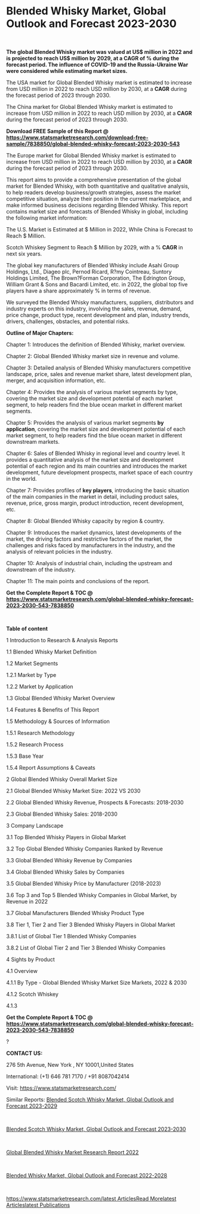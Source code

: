 <h1>Blended Whisky Market, Global Outlook and Forecast 2023-2030</h1><br/><p><strong>The global Blended Whisky market was valued at US$ million in 2022 and is projected to reach US$ million by 2029, at a <strong>CAGR</strong> of % during the forecast period. The influence of COVID-19 and the Russia-Ukraine War were considered while estimating market sizes.</strong></p>
 
 
 
 <p>The USA market for Global Blended Whisky market is estimated to increase from USD million in 2022 to reach USD million by 2030, at a <strong>CAGR</strong> during the forecast period of 2023 through 2030.</p>
 
 
 
 <p>The China market for Global Blended Whisky market is estimated to increase from USD million in 2022 to reach USD million by 2030, at a <strong>CAGR</strong> during the forecast period of 2023 through 2030.</p>
 
 
 
 <p><strong>Download FREE Sample of this Report @ <a href="https://www.statsmarketresearch.com/download-free-sample/7838850/global-blended-whisky-forecast-2023-2030-543">https://www.statsmarketresearch.com/download-free-sample/7838850/global-blended-whisky-forecast-2023-2030-543</a></strong></p>
 
 
 
 <p>The Europe market for Global Blended Whisky market is estimated to increase from USD million in 2022 to reach USD million by 2030, at a <strong>CAGR</strong> during the forecast period of 2023 through 2030.</p>
 
 
 
 <p>This report aims to provide a comprehensive presentation of the global market for Blended Whisky, with both quantitative and qualitative analysis, to help readers develop business/growth strategies, assess the market competitive situation, analyze their position in the current marketplace, and make informed business decisions regarding Blended Whisky. This report contains market size and forecasts of Blended Whisky in global, including the following market information:</p>
 
 
 
 <p>The U.S. Market is Estimated at $ Million in 2022, While China is Forecast to Reach $ Million.</p>
 
 
 
 <p>Scotch Whiskey Segment to Reach $ Million by 2029, with a % <strong>CAGR</strong> in next six years.</p>
 
 
 
 <p>The global key manufacturers of Blended Whisky include Asahi Group Holdings, Ltd., Diageo plc, Pernod Ricard, R?my Cointreau, Suntory Holdings Limited, The Brown?Forman Corporation, The Edrington Group, William Grant & Sons and Bacardi Limited, etc. in 2022, the global top five players have a share approximately % in terms of revenue.</p>
 
 
 
 <p>We surveyed the Blended Whisky manufacturers, suppliers, distributors and industry experts on this industry, involving the sales, revenue, demand, price change, product type, recent development and plan, industry trends, drivers, challenges, obstacles, and potential risks.</p>
 
 
 
 <p><strong>Outline of Major Chapters:</strong></p>
 
 
 
 <p>Chapter 1: Introduces the definition of Blended Whisky, market overview.</p>
 
 
 
 <p>Chapter 2: Global Blended Whisky market size in revenue and volume.</p>
 
 
 
 <p>Chapter 3: Detailed analysis of Blended Whisky manufacturers competitive landscape, price, sales and revenue market share, latest development plan, merger, and acquisition information, etc.</p>
 
 
 
 <p>Chapter 4: Provides the analysis of various market segments by type, covering the market size and development potential of each market segment, to help readers find the blue ocean market in different market segments.</p>
 
 
 
 <p>Chapter 5: Provides the analysis of various market segments <strong>by application</strong>, covering the market size and development potential of each market segment, to help readers find the blue ocean market in different downstream markets.</p>
 
 
 
 <p>Chapter 6: Sales of Blended Whisky in regional level and country level. It provides a quantitative analysis of the market size and development potential of each region and its main countries and introduces the market development, future development prospects, market space of each country in the world.</p>
 
 
 
 <p>Chapter 7: Provides profiles of <strong>key players</strong>, introducing the basic situation of the main companies in the market in detail, including product sales, revenue, price, gross margin, product introduction, recent development, etc.</p>
 
 
 
 <p>Chapter 8: Global Blended Whisky capacity by region & country.</p>
 
 
 
 <p>Chapter 9: Introduces the market dynamics, latest developments of the market, the driving factors and restrictive factors of the market, the challenges and risks faced by manufacturers in the industry, and the analysis of relevant policies in the industry.</p>
 
 
 
 <p>Chapter 10: Analysis of industrial chain, including the upstream and downstream of the industry.</p>
 
 
 
 <p>Chapter 11: The main points and conclusions of the report.</p>
 
 
 
 <div><b>Get the Complete Report & TOC @ <a href="https://www.statsmarketresearch.com/global-blended-whisky-forecast-2023-2030-543-7838850">https://www.statsmarketresearch.com/global-blended-whisky-forecast-2023-2030-543-7838850</a></b></div>
 
 
 
 <p><br />
 
 <b>Table of content</b></p>
 
 
 
 <p>1 Introduction to Research & Analysis Reports<br />
 
 1.1 Blended Whisky Market Definition<br />
 
 1.2 Market Segments<br />
 
 1.2.1 Market by Type<br />
 
 1.2.2 Market by Application<br />
 
 1.3 Global Blended Whisky Market Overview<br />
 
 1.4 Features & Benefits of This Report<br />
 
 1.5 Methodology & Sources of Information<br />
 
 1.5.1 Research Methodology<br />
 
 1.5.2 Research Process<br />
 
 1.5.3 Base Year<br />
 
 1.5.4 Report Assumptions & Caveats<br />
 
 2 Global Blended Whisky Overall Market Size<br />
 
 2.1 Global Blended Whisky Market Size: 2022 VS 2030<br />
 
 2.2 Global Blended Whisky Revenue, Prospects & Forecasts: 2018-2030<br />
 
 2.3 Global Blended Whisky Sales: 2018-2030<br />
 
 3 Company Landscape<br />
 
 3.1 Top Blended Whisky Players in Global Market<br />
 
 3.2 Top Global Blended Whisky Companies Ranked by Revenue<br />
 
 3.3 Global Blended Whisky Revenue by Companies<br />
 
 3.4 Global Blended Whisky Sales by Companies<br />
 
 3.5 Global Blended Whisky Price by Manufacturer (2018-2023)<br />
 
 3.6 Top 3 and Top 5 Blended Whisky Companies in Global Market, by Revenue in 2022<br />
 
 3.7 Global Manufacturers Blended Whisky Product Type<br />
 
 3.8 Tier 1, Tier 2 and Tier 3 Blended Whisky Players in Global Market<br />
 
 3.8.1 List of Global Tier 1 Blended Whisky Companies<br />
 
 3.8.2 List of Global Tier 2 and Tier 3 Blended Whisky Companies<br />
 
 4 Sights by Product<br />
 
 4.1 Overview<br />
 
 4.1.1 By Type - Global Blended Whisky Market Size Markets, 2022 & 2030<br />
 
 4.1.2 Scotch Whiskey<br />
 
 4.1.3</p>
 
 
 
 <div><b>Get the Complete Report & TOC @ <a href="https://www.statsmarketresearch.com/global-blended-whisky-forecast-2023-2030-543-7838850">https://www.statsmarketresearch.com/global-blended-whisky-forecast-2023-2030-543-7838850</a></b></div>
 
 
 
 <p>? </p>
 
 
 
 <p><b>CONTACT US:</b><br />
 
 276 5th Avenue, New York , NY 10001,United States<br />
 
 International: (+1) 646 781 7170 / +91 8087042414<br />
 
 Visit: <a href="https://www.statsmarketresearch.com/">https://www.statsmarketresearch.com/</a><br />
 
 Similar Reports: <a href="https://www.statsmarketresearch.com/global-blended-whisky-forecast-2023-2030-543-7838850">Blended Scotch Whisky Market, Global Outlook and Forecast 2023-2029</a><br />
 
 <br />
 
 <a href="https://www.statsmarketresearch.com/global-blended-whisky-forecast-2023-2030-543-7838850">Blended Scotch Whisky Market, Global Outlook and Forecast 2023-2030</a><br />
 
 <br />
 
 <a href="https://www.statsmarketresearch.com/global-blended-whisky-forecast-2023-2030-543-7838850">Global Blended Whisky Market Research Report 2022</a><br />
 
 <br />
 
 <a href="https://www.statsmarketresearch.com/global-blended-whisky-forecast-2023-2030-543-7838850">Blended Whisky Market, Global Outlook and Forecast 2022-2028</a><br />
 
 <br />
 
 <a href="https://gyeongbokgung.com">https://www.statsmarketresearch.com/</a><a href="https://hallyeomaritime.com">latest Articles</a><a href="https://jingwansa.com">Read More</a><a href="https://nguoiviet.jp/">latest Articles</a><a href="https://www.intelmarketresearch.com/">latest Publications</a></p>